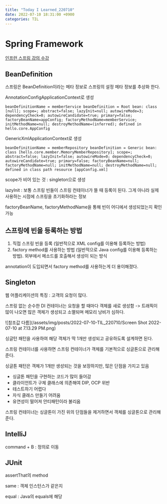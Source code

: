 ```yaml
---
title: "Today I Learned_220710"
date: 2022-07-10 18:31:00 +0900
categories: TIL
---
```


# Spring Framework
[인프런 스프링 강의 수강](https://www.inflearn.com/course/%EC%8A%A4%ED%94%84%EB%A7%81-%ED%95%B5%EC%8B%AC-%EC%9B%90%EB%A6%AC-%EA%B8%B0%EB%B3%B8%ED%8E%B8/dashboard)

## BeanDefinition
스프링은 BeanDefinition이라는 메타 정보로 스프링의 설정 메타 정보를 추상화 한다.

AnnotationConfigApplicationContext로 생성

```
beanDefinitionName = memberService beanDefinition = Root bean: class [null]; scope=; abstract=false; lazyInit=null; autowireMode=3; dependencyCheck=0; autowireCandidate=true; primary=false; factoryBeanName=appConfig; factoryMethodName=memberService; initMethodName=null; destroyMethodName=(inferred); defined in hello.core.AppConfig
```

GenericXmlApplicationContext로 생성
```
beanDefinitionName = memberRepository beanDefinition = Generic bean: class [hello.core.member.MemoryMemberRepository]; scope=; abstract=false; lazyInit=false; autowireMode=0; dependencyCheck=0; autowireCandidate=true; primary=false; factoryBeanName=null; factoryMethodName=null; initMethodName=null; destroyMethodName=null; defined in class path resource [appConfig.xml]
```

scope가 비어 있는 것 : singleton으로 생성

lazyInit : 보통 스프링 빈들이 스프링 컨테이너가 뜰 때 등록이 된다. 그게 아니라 실제 사용하는 시점에 스프링을 초기화하라는 정보

factoryBeanName, factoryMethodName을 통해 빈이 어디에서 생성되었는지 확인 가능

## 스프링에 빈을 등록하는 방법
1. 직접 스프링 빈을 등록 (일반적으로 XML config를 이용해 등록하는 방법)
2. factory method를 사용하는 방법 (일반적으로 Java config를 이용해 등록하는 방법). 외부에서 메소드를 호출해서 생성이 되는 방식
   
annotation이 도입되면서 factory method를 사용하는게 더 용이해졌다.


## Singleton
웹 어플리케이션의 특징 : 고객의 요청이 많다.

스프링 없는 순수한 DI 컨테이너는 요청을 할 때마다 객체를 새로 생성함 -> 트래픽이 많이 나오면 많은 객체가 생성되고 소멸되며 메모리 낭비가 심하다.

![참조값 다름](/assets/img/posts/2022-07-10-TIL_220710/Screen Shot 2022-07-10 at 7.13.29 PM.png)

싱글턴 패턴을 사용하여 해당 객체가 딱 1개만 생성되고 공유하도록 설계하면 된다.

스프링 컨테이너를 사용하면 스프링 컨테이너가 객체를 기본적으로 싱글톤으로 관리해 준다.

싱글톤 패턴은 객체가 1개만 생성되는 것을 보장하지만, 많은 단점을 가지고 있음
- 싱글톤 패턴을 구현하는 코드가 많이 들어감
- 클라이언트가 구체 클래스에 의존해여 DIP, OCP 위반
- 테스트하기 어렵다
- 자식 클래스 만들기 어려움
- 유연성이 떨어져 안티패턴이라 불리움
  
스프링 컨테이너는 싱글톤이 가진 위의 단점들을 제거하면서 객체를 싱글톤으로 관리해 준다.

## IntelliJ
command + B : 정의로 이동

## JUnit
assertThat의 method

same : 객체 인스턴스가 같은지

equal : Java의 equals에 해당